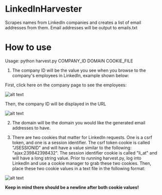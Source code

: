 # LinkedInHarvester
Scrapes names from LinkedIn companies and creates a list of email addresses from them. Email addresses will be output to emails.txt


# How to use
Usage: python harvest.py COMPANY_ID DOMAIN COOKIE_FILE
  
 1. The company ID will be the value you see when you browse to the company's employees in LinkedIn, example shown below:
 
 First, click here on the company page to see the employees:
 
 ![alt text](https://raw.githubusercontent.com/morganc3/LinkedInHarvester/master/employees_link.png) 
 
 Then, the company ID will be displayed in the URL
 
 ![alt text](https://raw.githubusercontent.com/morganc3/LinkedInHarvester/master/company_id.png)
 
 
 2. The domain will be the domain you would like the generated email addresses to have.
 
 3. There are two cookies that matter for LinkedIn requests. One is a csrf token, and one is a session identifier. 
  The csrf token cookie is called "JSESSIONID" and will have a value similar to the following: "ajax:239842398432".
  The session identifier cookie is called "li_at" and will have a long string value. 
  Prior to running harvest.py, log into LinkedIn and use a cookie manager to grab these two cookies. Then, place these two cookie values in a text file in the following format:
  
  ![alt text](https://raw.githubusercontent.com/morganc3/LinkedInHarvester/master/cookie_example.png)
    
  **Keep in mind there should be a newline after both cookie values!**
      
  
